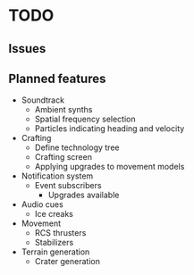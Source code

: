 # TODO
## Issues
## Planned features
- Soundtrack
  - Ambient synths
  - Spatial frequency selection
  - Particles indicating heading and velocity
- Crafting
  - Define technology tree
  - Crafting screen
  - Applying upgrades to movement models
- Notification system
  - Event subscribers
    - Upgrades available
- Audio cues
  - Ice creaks
- Movement
  - RCS thrusters
  - Stabilizers
- Terrain generation
  - Crater generation
